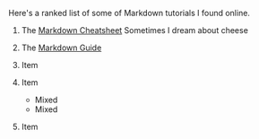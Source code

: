 Here's a ranked list of some of Markdown tutorials I found online.

1. The [Markdown Cheatsheet](https://github.com/adam-p/markdown-here/wiki/Markdown-Cheatsheet)
    Sometimes I dream about cheese
2. The [Markdown Guide](https://www.markdownguide.org/getting-started/)

1. Item
2. Item
   * Mixed
   * Mixed  
3. Item
